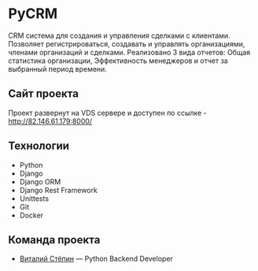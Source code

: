 # PyCRM
CRM система для создания и управления сделками с клиентами. Позволяет
регистрироваться, создавать и управлять организациями, членами организаций
и сделками. Реализовано 3 вида отчетов: Общая статистика организации, Эффективность менеджеров и отчет за выбранный период времени.

## Сайт проекта
Проект развернут на VDS сервере и доступен по ссылке - http://82.146.61.179:8000/

## Технологии
- Python
- Django
- Django ORM
- Django Rest Framework
- Unittests
- Git
- Docker

## Команда проекта
- [Виталий Стёпин](https://t.me/vitalystepin/) — Python Backend Developer
